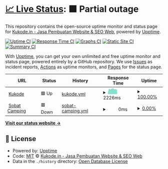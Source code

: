 # [📈 Live Status](https://lab.kukode.com): <!--live status--> **🟧 Partial outage**

This repository contains the open-source uptime monitor and status page for [Kukode.in - Jasa Pembuatan Website & SEO Web](https://kukode.in), powered by [Upptime](https://github.com/upptime/upptime).

[![Uptime CI](https://github.com/kukodein/uptime/workflows/Uptime%20CI/badge.svg)](https://github.com/kukodein/uptime/actions?query=workflow%3A%22Uptime+CI%22)
[![Response Time CI](https://github.com/kukodein/uptime/workflows/Response%20Time%20CI/badge.svg)](https://github.com/kukodein/uptime/actions?query=workflow%3A%22Response+Time+CI%22)
[![Graphs CI](https://github.com/kukodein/uptime/workflows/Graphs%20CI/badge.svg)](https://github.com/kukodein/uptime/actions?query=workflow%3A%22Graphs+CI%22)
[![Static Site CI](https://github.com/kukodein/uptime/workflows/Static%20Site%20CI/badge.svg)](https://github.com/kukodein/uptime/actions?query=workflow%3A%22Static+Site+CI%22)
[![Summary CI](https://github.com/kukodein/uptime/workflows/Summary%20CI/badge.svg)](https://github.com/kukodein/uptime/actions?query=workflow%3A%22Summary+CI%22)

With [Upptime](https://upptime.js.org), you can get your own unlimited and free uptime monitor and status page, powered entirely by a GitHub repository. We use [Issues](https://github.com/kukodein/uptime/issues) as incident reports, [Actions](https://github.com/kukodein/uptime/actions) as uptime monitors, and [Pages](https://lab.kukode.com) for the status page.

<!--start: status pages-->
<!-- This summary is generated by Upptime (https://github.com/upptime/upptime) -->
<!-- Do not edit this manually, your changes will be overwritten -->
<!-- prettier-ignore -->
| URL | Status | History | Response Time | Uptime |
| --- | ------ | ------- | ------------- | ------ |
| <img alt="" src="https://icons.duckduckgo.com/ip3/kukode.com.ico" height="13"> [Kukode](https://kukode.com) | 🟩 Up | [kukode.yml](https://github.com/kukodein/uptime/commits/HEAD/history/kukode.yml) | <details><summary><img alt="Response time graph" src="./graphs/kukode/response-time-week.png" height="20"> 2226ms</summary><br><a href="https://lab.kukode.com/uptime/history/kukode"><img alt="Response time 3037" src="https://img.shields.io/endpoint?url=https%3A%2F%2Fraw.githubusercontent.com%2Fkukodein%2Fuptime%2FHEAD%2Fapi%2Fkukode%2Fresponse-time.json"></a><br><a href="https://lab.kukode.com/uptime/history/kukode"><img alt="24-hour response time 1457" src="https://img.shields.io/endpoint?url=https%3A%2F%2Fraw.githubusercontent.com%2Fkukodein%2Fuptime%2FHEAD%2Fapi%2Fkukode%2Fresponse-time-day.json"></a><br><a href="https://lab.kukode.com/uptime/history/kukode"><img alt="7-day response time 2226" src="https://img.shields.io/endpoint?url=https%3A%2F%2Fraw.githubusercontent.com%2Fkukodein%2Fuptime%2FHEAD%2Fapi%2Fkukode%2Fresponse-time-week.json"></a><br><a href="https://lab.kukode.com/uptime/history/kukode"><img alt="30-day response time 2587" src="https://img.shields.io/endpoint?url=https%3A%2F%2Fraw.githubusercontent.com%2Fkukodein%2Fuptime%2FHEAD%2Fapi%2Fkukode%2Fresponse-time-month.json"></a><br><a href="https://lab.kukode.com/uptime/history/kukode"><img alt="1-year response time 3308" src="https://img.shields.io/endpoint?url=https%3A%2F%2Fraw.githubusercontent.com%2Fkukodein%2Fuptime%2FHEAD%2Fapi%2Fkukode%2Fresponse-time-year.json"></a></details> | <details><summary><a href="https://lab.kukode.com/uptime/history/kukode">100.00%</a></summary><a href="https://lab.kukode.com/uptime/history/kukode"><img alt="All-time uptime 99.79%" src="https://img.shields.io/endpoint?url=https%3A%2F%2Fraw.githubusercontent.com%2Fkukodein%2Fuptime%2FHEAD%2Fapi%2Fkukode%2Fuptime.json"></a><br><a href="https://lab.kukode.com/uptime/history/kukode"><img alt="24-hour uptime 100.00%" src="https://img.shields.io/endpoint?url=https%3A%2F%2Fraw.githubusercontent.com%2Fkukodein%2Fuptime%2FHEAD%2Fapi%2Fkukode%2Fuptime-day.json"></a><br><a href="https://lab.kukode.com/uptime/history/kukode"><img alt="7-day uptime 100.00%" src="https://img.shields.io/endpoint?url=https%3A%2F%2Fraw.githubusercontent.com%2Fkukodein%2Fuptime%2FHEAD%2Fapi%2Fkukode%2Fuptime-week.json"></a><br><a href="https://lab.kukode.com/uptime/history/kukode"><img alt="30-day uptime 99.95%" src="https://img.shields.io/endpoint?url=https%3A%2F%2Fraw.githubusercontent.com%2Fkukodein%2Fuptime%2FHEAD%2Fapi%2Fkukode%2Fuptime-month.json"></a><br><a href="https://lab.kukode.com/uptime/history/kukode"><img alt="1-year uptime 99.75%" src="https://img.shields.io/endpoint?url=https%3A%2F%2Fraw.githubusercontent.com%2Fkukodein%2Fuptime%2FHEAD%2Fapi%2Fkukode%2Fuptime-year.json"></a></details>
| <img alt="" src="https://icons.duckduckgo.com/ip3/sobatcamping.com.ico" height="13"> [Sobat Camping](https://sobatcamping.com) | 🟥 Down | [sobat-camping.yml](https://github.com/kukodein/uptime/commits/HEAD/history/sobat-camping.yml) | <details><summary><img alt="Response time graph" src="./graphs/sobat-camping/response-time-week.png" height="20"> 0ms</summary><br><a href="https://lab.kukode.com/uptime/history/sobat-camping"><img alt="Response time 1682" src="https://img.shields.io/endpoint?url=https%3A%2F%2Fraw.githubusercontent.com%2Fkukodein%2Fuptime%2FHEAD%2Fapi%2Fsobat-camping%2Fresponse-time.json"></a><br><a href="https://lab.kukode.com/uptime/history/sobat-camping"><img alt="24-hour response time 0" src="https://img.shields.io/endpoint?url=https%3A%2F%2Fraw.githubusercontent.com%2Fkukodein%2Fuptime%2FHEAD%2Fapi%2Fsobat-camping%2Fresponse-time-day.json"></a><br><a href="https://lab.kukode.com/uptime/history/sobat-camping"><img alt="7-day response time 0" src="https://img.shields.io/endpoint?url=https%3A%2F%2Fraw.githubusercontent.com%2Fkukodein%2Fuptime%2FHEAD%2Fapi%2Fsobat-camping%2Fresponse-time-week.json"></a><br><a href="https://lab.kukode.com/uptime/history/sobat-camping"><img alt="30-day response time 0" src="https://img.shields.io/endpoint?url=https%3A%2F%2Fraw.githubusercontent.com%2Fkukodein%2Fuptime%2FHEAD%2Fapi%2Fsobat-camping%2Fresponse-time-month.json"></a><br><a href="https://lab.kukode.com/uptime/history/sobat-camping"><img alt="1-year response time 1682" src="https://img.shields.io/endpoint?url=https%3A%2F%2Fraw.githubusercontent.com%2Fkukodein%2Fuptime%2FHEAD%2Fapi%2Fsobat-camping%2Fresponse-time-year.json"></a></details> | <details><summary><a href="https://lab.kukode.com/uptime/history/sobat-camping">0.00%</a></summary><a href="https://lab.kukode.com/uptime/history/sobat-camping"><img alt="All-time uptime 72.42%" src="https://img.shields.io/endpoint?url=https%3A%2F%2Fraw.githubusercontent.com%2Fkukodein%2Fuptime%2FHEAD%2Fapi%2Fsobat-camping%2Fuptime.json"></a><br><a href="https://lab.kukode.com/uptime/history/sobat-camping"><img alt="24-hour uptime 0.00%" src="https://img.shields.io/endpoint?url=https%3A%2F%2Fraw.githubusercontent.com%2Fkukodein%2Fuptime%2FHEAD%2Fapi%2Fsobat-camping%2Fuptime-day.json"></a><br><a href="https://lab.kukode.com/uptime/history/sobat-camping"><img alt="7-day uptime 0.00%" src="https://img.shields.io/endpoint?url=https%3A%2F%2Fraw.githubusercontent.com%2Fkukodein%2Fuptime%2FHEAD%2Fapi%2Fsobat-camping%2Fuptime-week.json"></a><br><a href="https://lab.kukode.com/uptime/history/sobat-camping"><img alt="30-day uptime 4.67%" src="https://img.shields.io/endpoint?url=https%3A%2F%2Fraw.githubusercontent.com%2Fkukodein%2Fuptime%2FHEAD%2Fapi%2Fsobat-camping%2Fuptime-month.json"></a><br><a href="https://lab.kukode.com/uptime/history/sobat-camping"><img alt="1-year uptime 72.42%" src="https://img.shields.io/endpoint?url=https%3A%2F%2Fraw.githubusercontent.com%2Fkukodein%2Fuptime%2FHEAD%2Fapi%2Fsobat-camping%2Fuptime-year.json"></a></details>

<!--end: status pages-->

[**Visit our status website →**](https://lab.kukode.com)

## 📄 License

- Powered by: [Upptime](https://github.com/upptime/upptime)
- Code: [MIT](./LICENSE) © [Kukode.in - Jasa Pembuatan Website & SEO Web](https://kukode.in)
- Data in the `./history` directory: [Open Database License](https://opendatacommons.org/licenses/odbl/1-0/)
